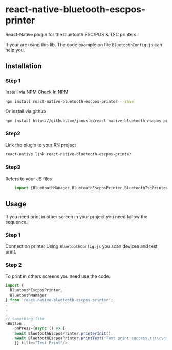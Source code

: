 # react-native-bluetooth-escpos-printer

React-Native plugin for the bluetooth ESC/POS & TSC printers.

If your are using this lib. The code example on file `BluetoothConfig.js` can help you.

## Installation
### Step 1 ###
Install via NPM [Check In NPM](https://www.npmjs.com/package/react-native-bluetooth-escpos-printer)
```bash
npm install react-native-bluetooth-escpos-printer --save
```

Or install via github
```bash
npm install https://github.com/januslo/react-native-bluetooth-escpos-printer.git --save
```

### Step2 ###
Link the plugin to your RN project
```bash
react-native link react-native-bluetooth-escpos-printer
```


### Step3 ###
Refers to your JS files
```javascript
    import {BluetoothManager,BluetoothEscposPrinter,BluetoothTscPrinter} from 'react-native-bluetooth-escpos-printer';
```

## Usage ##
If you need print in other screen in your project you need follow the sequence.

### Step 1 ###
Connect on printer
Using `BluetoothConfig.js` you scan devices and test print.

### Step 2 ###
To print in others screens you need use the code:

```javascript
import {
  BluetoothEscposPrinter,
  BluetoothManager
} from 'react-native-bluetooth-escpos-printer';
.
.
.
// Something like
<Button
    onPress={async () => {
    await BluetoothEscposPrinter.printerInit();
    await BluetoothEscposPrinter.printText("Test print success.!!!\r\n\r\n", {});
    }} title="Test Print"/>
```